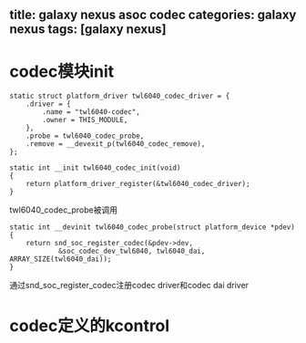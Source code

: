 title: galaxy nexus asoc codec
categories: galaxy nexus
tags: [galaxy nexus]
---
# codec模块init

	static struct platform_driver twl6040_codec_driver = {
		.driver = {
			.name = "twl6040-codec",
			.owner = THIS_MODULE,
		},
		.probe = twl6040_codec_probe,
		.remove = __devexit_p(twl6040_codec_remove),
	};

	static int __init twl6040_codec_init(void)
	{
		return platform_driver_register(&twl6040_codec_driver);
	}

twl6040\_codec\_probe被调用

	static int __devinit twl6040_codec_probe(struct platform_device *pdev)
	{
		return snd_soc_register_codec(&pdev->dev,
				&soc_codec_dev_twl6040, twl6040_dai, ARRAY_SIZE(twl6040_dai));
	}

通过snd\_soc\_register\_codec注册codec driver和codec dai driver

# codec定义的kcontrol

